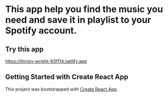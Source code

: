 # This app help you find the music you need and save it in playlist to your Spotify account.

## Try this app 

https://thirsty-wright-93f114.netlify.app

## Getting Started with Create React App

This project was bootstrapped with [Create React App](https://github.com/facebook/create-react-app).



